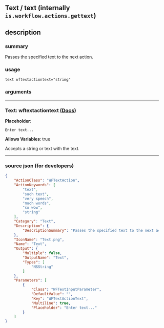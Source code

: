 
## Text / text (internally `is.workflow.actions.gettext`)


## description

### summary

Passes the specified text to the next action.


### usage
```
text wftextactiontext="string"
```

### arguments

---

### Text: wftextactiontext [(Docs)](https://pfgithub.github.io/shortcutslang/gettingstarted#text-field)
**Placeholder**:
```
Enter text...
```
**Allows Variables**: true



Accepts a string 
or text
with the text.

---

### source json (for developers)

```json
{
	"ActionClass": "WFTextAction",
	"ActionKeywords": [
		"text",
		"such text",
		"very speech",
		"much words",
		"so wow",
		"string"
	],
	"Category": "Text",
	"Description": {
		"DescriptionSummary": "Passes the specified text to the next action."
	},
	"IconName": "Text.png",
	"Name": "Text",
	"Output": {
		"Multiple": false,
		"OutputName": "Text",
		"Types": [
			"NSString"
		]
	},
	"Parameters": [
		{
			"Class": "WFTextInputParameter",
			"DefaultValue": "",
			"Key": "WFTextActionText",
			"Multiline": true,
			"Placeholder": "Enter text..."
		}
	]
}
```
